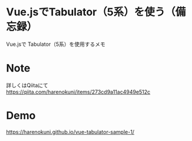 

#  Vue.jsでTabulator（5系）を使う（備忘録）
 Vue.jsで Tabulator（5系）を使用するメモ
 

# Note


詳しくはQiitaにて
https://qiita.com/harenokuni/items/273cd9a11ac4949e512c

# Demo

https://harenokuni.github.io/vue-tabulator-sample-1/
